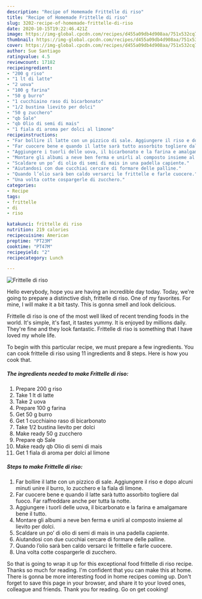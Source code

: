 ```yaml
---
description: "Recipe of Homemade Frittelle di riso"
title: "Recipe of Homemade Frittelle di riso"
slug: 3202-recipe-of-homemade-frittelle-di-riso
date: 2020-10-15T19:22:46.421Z
image: https://img-global.cpcdn.com/recipes/d455a09db4d908aa/751x532cq70/frittelle-di-riso-recipe-main-photo.jpg
thumbnail: https://img-global.cpcdn.com/recipes/d455a09db4d908aa/751x532cq70/frittelle-di-riso-recipe-main-photo.jpg
cover: https://img-global.cpcdn.com/recipes/d455a09db4d908aa/751x532cq70/frittelle-di-riso-recipe-main-photo.jpg
author: Sue Santiago
ratingvalue: 4.5
reviewcount: 17182
recipeingredient:
- "200 g riso"
- "1 lt di latte"
- "2 uova"
- "100 g farina"
- "50 g burro"
- "1 cucchiaino raso di bicarbonato"
- "1/2 bustina lievito per dolci"
- "50 g zucchero"
- "qb Sale"
- "qb Olio di semi di mais"
- "1 fiala di aroma per dolci al limone"
recipeinstructions:
- "Far bollire il latte con un pizzico di sale. Aggiungere il riso e dopo alcuni minuti unire il burro, lo zucchero e la fiala di limone."
- "Far cuocere bene e quando il latte sarà tutto assorbito togliere dal fuoco. Far raffreddare anche per tutta la notte."
- "Aggiungere i tuorli delle uova, il bicarbonato e la farina e amalgamare bene il tutto."
- "Montare gli albumi a neve ben ferma e unirli al composto insieme al lievito per dolci."
- "Scaldare un po’ di olio di semi di mais in una padella capiente."
- "Aiutandosi con due cucchiai cercare di formare delle palline."
- "Quando l’olio sarà ben caldo versarci le frittelle e farle cuocere."
- "Una volta cotte cospargerle di zucchero."
categories:
- Recipe
tags:
- frittelle
- di
- riso

katakunci: frittelle di riso 
nutrition: 219 calories
recipecuisine: American
preptime: "PT23M"
cooktime: "PT47M"
recipeyield: "2"
recipecategory: Lunch

---
```



![Frittelle di riso](https://img-global.cpcdn.com/recipes/d455a09db4d908aa/751x532cq70/frittelle-di-riso-recipe-main-photo.jpg)

Hello everybody, hope you are having an incredible day today. Today, we're going to prepare a distinctive dish, frittelle di riso. One of my favorites. For mine, I will make it a bit tasty. This is gonna smell and look delicious.



Frittelle di riso is one of the most well liked of recent trending foods in the world. It's simple, it's fast, it tastes yummy. It is enjoyed by millions daily. They're fine and they look fantastic. Frittelle di riso is something that I have loved my whole life.


To begin with this particular recipe, we must prepare a few ingredients. You can cook frittelle di riso using 11 ingredients and 8 steps. Here is how you cook that.

<!--inarticleads1-->

##### The ingredients needed to make Frittelle di riso:

1. Prepare 200 g riso
1. Take 1 lt di latte
1. Take 2 uova
1. Prepare 100 g farina
1. Get 50 g burro
1. Get 1 cucchiaino raso di bicarbonato
1. Take 1/2 bustina lievito per dolci
1. Make ready 50 g zucchero
1. Prepare qb Sale
1. Make ready qb Olio di semi di mais
1. Get 1 fiala di aroma per dolci al limone




<!--inarticleads2-->

##### Steps to make Frittelle di riso:

1. Far bollire il latte con un pizzico di sale. Aggiungere il riso e dopo alcuni minuti unire il burro, lo zucchero e la fiala di limone.
1. Far cuocere bene e quando il latte sarà tutto assorbito togliere dal fuoco. Far raffreddare anche per tutta la notte.
1. Aggiungere i tuorli delle uova, il bicarbonato e la farina e amalgamare bene il tutto.
1. Montare gli albumi a neve ben ferma e unirli al composto insieme al lievito per dolci.
1. Scaldare un po’ di olio di semi di mais in una padella capiente.
1. Aiutandosi con due cucchiai cercare di formare delle palline.
1. Quando l’olio sarà ben caldo versarci le frittelle e farle cuocere.
1. Una volta cotte cospargerle di zucchero.




So that is going to wrap it up for this exceptional food frittelle di riso recipe. Thanks so much for reading. I'm confident that you can make this at home. There is gonna be more interesting food in home recipes coming up. Don't forget to save this page in your browser, and share it to your loved ones, colleague and friends. Thank you for reading. Go on get cooking!
